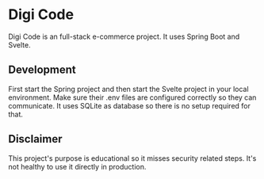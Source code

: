 # Digi Code

Digi Code is an full-stack e-commerce project. It uses Spring Boot and Svelte.

## Development

First start the Spring project and then start the Svelte project in your local environment. Make sure their .env files are configured correctly so they can communicate. It uses SQLite as database so there is no setup required for that.

## Disclaimer

This project's purpose is educational so it misses security related steps. It's not healthy to use it directly in production.
